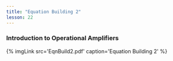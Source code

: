 ```yaml
---
title: "Equation Building 2"
lesson: 22
---
```


### Introduction to Operational Amplifiers
<div class='flex'>
	{% imgLink src='EqnBuild2.pdf' caption='Equation Building 2' %}
</div>
